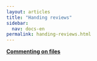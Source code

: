 ```yaml
---
layout: articles
title: "Handing reviews"
sidebar: 
  nav: docs-en
permalink: handing-reviews.html
---
```



[**Commenting on files**](./Mydoc-commenting-on-files.html)

